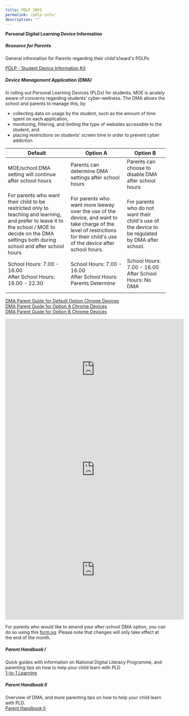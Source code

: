 ```yaml
---
title: PDLP INFO
permalink: /pdlp-info/
description: ""
---
```

**Personal Digital Learning Device Information**
 
##### Resource for Parents

General information for Parents regarding their child's/ward's PDLPs

[PDLP - Student Device Information Kit](/files/PDLP%20-%20Student%20Device%20Information%20Kit%20updated%2024Nov2021.pdf)

##### Device Management Application (DMA)

In rolling out Personal Learning Devices (PLDs) for students, MOE is acutely aware of concerns regarding students’ cyber-wellness. The DMA allows the school and parents to manage this, by
* collecting data on usage by the student, such as the amount of time spent on each application, 
* monitoring, filtering, and limiting the type of websites accessible to the student, and
* placing restrictions on students’ screen time in order to prevent cyber addiction.

| Default | Option A | Option B |
|---|---|---|
| MOE/school DMA setting will continue after school hours | Parents can determine DMA settings after school hours | Parents can choose to disable DMA after school hours |
| For parents who want their child to be restricted only to teaching and learning, and prefer to leave it to the school / MOE to decide on the DMA settings both during school and after school hours | For parents who want more leeway over the use of the device, and want to take charge of the level of restrictions for their child's use of the device after school hours. | For parents who do not want their child's use of the device to be regulated by DMA after school. |
| School Hours: 7.00 - 16.00<br>After School Hours: 16.00 - 22.30  | School Hours: 7.00 - 16.00<br>After School Hours: <br>Parents Determine   | School Hours: 7.00 - 16.00<br>After School Hours: No DMA |
| | | |

[DMA Parent Guide for Default Option Chrome Devices](/files/PLD%20DMA/2023/dma%20parent%20guide%20-%20default%20option.pdf)
<br>
[DMA Parent Guide for Option A Chrome Devices](/files/PLD%20DMA/2023/dma%20parent%20guide%20-%20option%20a%20v2.pdf)
<br>
[DMA Parent Guide for Option B Chrome Devices](/files/PLD%20DMA/2023/dma%20parent%20guide%20-%20option%20b%20v2.pdf)
<br>


<iframe allowfullscreen="" allow="accelerometer; autoplay; clipboard-write; encrypted-media; gyroscope; picture-in-picture; web-share" frameborder="0" title="YouTube video player" src="https://www.youtube.com/embed/shMgsPCQLCE?si=OiU0m9dIDwKhYEgC&amp;controls=0" height="315" width="560"></iframe>
<br>

<iframe allowfullscreen="" allow="accelerometer; autoplay; clipboard-write; encrypted-media; gyroscope; picture-in-picture; web-share" frameborder="0" title="YouTube video player" src="https://www.youtube.com/embed/FCK2rVSnns0?si=7v9LR5iYc4PJMxxy&amp;controls=0" height="315" width="560"></iframe>
<br>

<iframe allowfullscreen="" allow="accelerometer; autoplay; clipboard-write; encrypted-media; gyroscope; picture-in-picture; web-share" frameborder="0" title="YouTube video player" src="https://www.youtube.com/embed/1KSCn69U3Uc?si=kgQTJ2iERkBHooJz&amp;controls=0" height="315" width="560"></iframe>
<br>


For parents who would like to amend your after-school DMA option, you can do so using this [form.sg](https://form.gov.sg/#!/6099fa158a5d310012f9f027). Please note that changes will only take effect at the end of the month.

##### Parent Handbook I
Quick guides with information on National Digital Literacy Programme, and parenting tips on how to help your child learn with PLD <br> [1-to-1 Learning](/files/Parent-Handbook-I-on-1_1-Learning.pdf)

##### Parent Handbook II
Overview of DMA, and more parenting tips on how to help your child learn with PLD. <br> 
[Parent Handbook II](/files/LETTER%20TO%20PARENTS/Parent-Handbook-II-on-Learning-with-a-Personal-Learning-Devicecompress.pdf)